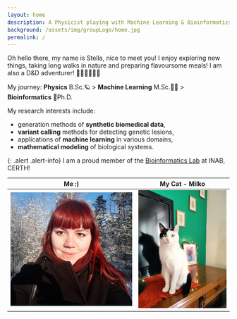 ```yaml
---
layout: home
description: A Physicist playing with Machine Learning & Bioinformatics
background: /assets/img/groupLogo/home.jpg
permalink: /
---
```


Oh hello there, my name is Stella, nice to meet you! I enjoy exploring new things, taking long walks in nature and preparing flavoursome meals! I am also a D&D adventurer! 🎲🐉🏰🧙🏻‍♂️


My journey: **Physics** B.Sc.🪐 > **Machine Learning** M.Sc.👩‍💻 > **Bioinformatics** 🧬Ph.D.

My research interests include:
- generation methods of **synthetic biomedical data**,
- **variant calling** methods for detecting genetic lesions, 
- applications of **machine learning** in various domains, 
- **mathematical modeling** of biological systems.

    
{: .alert .alert-info}
I am a proud member of the [Bioinformatics Lab](https://biodataanalysisgroup.github.io/) at INAB, CERTH!
    


Me :)            |  My Cat - Milko
:-------------------------:|:-------------------------:
<img src="/assets/img/team/sfragkoul2.jpg" alt="Photo taken in Espoo, Finland" width="355"/>  |   <img src="/assets/img/team/Milko.JPEG" alt="This is a photo of my cat" width="250"/>
